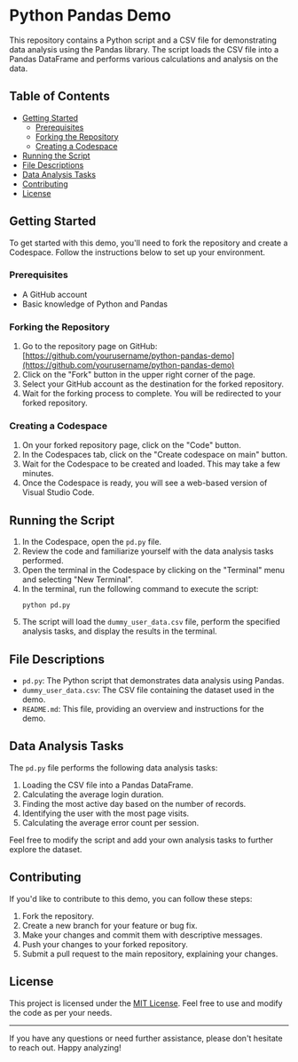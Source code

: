 



# Python Pandas Demo

This repository contains a Python script and a CSV file for demonstrating data analysis using the Pandas library. The script loads the CSV file into a Pandas DataFrame and performs various calculations and analysis on the data.

## Table of Contents

- [Getting Started](#getting-started)
  - [Prerequisites](#prerequisites)
  - [Forking the Repository](#forking-the-repository)
  - [Creating a Codespace](#creating-a-codespace)
- [Running the Script](#running-the-script)
- [File Descriptions](#file-descriptions)
- [Data Analysis Tasks](#data-analysis-tasks)
- [Contributing](#contributing)
- [License](#license)

## Getting Started

To get started with this demo, you'll need to fork the repository and create a Codespace. Follow the instructions below to set up your environment.

### Prerequisites

- A GitHub account
- Basic knowledge of Python and Pandas

### Forking the Repository

1. Go to the repository page on GitHub: [https://github.com/yourusername/python-pandas-demo](https://github.com/yourusername/python-pandas-demo)
2. Click on the "Fork" button in the upper right corner of the page.
3. Select your GitHub account as the destination for the forked repository.
4. Wait for the forking process to complete. You will be redirected to your forked repository.

### Creating a Codespace

1. On your forked repository page, click on the "Code" button.
2. In the Codespaces tab, click on the "Create codespace on main" button.
3. Wait for the Codespace to be created and loaded. This may take a few minutes.
4. Once the Codespace is ready, you will see a web-based version of Visual Studio Code.

## Running the Script

1. In the Codespace, open the `pd.py` file.
2. Review the code and familiarize yourself with the data analysis tasks performed.
3. Open the terminal in the Codespace by clicking on the "Terminal" menu and selecting "New Terminal".
4. In the terminal, run the following command to execute the script:
   ```
   python pd.py
   ```
5. The script will load the `dummy_user_data.csv` file, perform the specified analysis tasks, and display the results in the terminal.

## File Descriptions

- `pd.py`: The Python script that demonstrates data analysis using Pandas.
- `dummy_user_data.csv`: The CSV file containing the dataset used in the demo.
- `README.md`: This file, providing an overview and instructions for the demo.

## Data Analysis Tasks

The `pd.py` file performs the following data analysis tasks:

1. Loading the CSV file into a Pandas DataFrame.
2. Calculating the average login duration.
3. Finding the most active day based on the number of records.
4. Identifying the user with the most page visits.
5. Calculating the average error count per session.

Feel free to modify the script and add your own analysis tasks to further explore the dataset.

## Contributing

If you'd like to contribute to this demo, you can follow these steps:

1. Fork the repository.
2. Create a new branch for your feature or bug fix.
3. Make your changes and commit them with descriptive messages.
4. Push your changes to your forked repository.
5. Submit a pull request to the main repository, explaining your changes.

## License

This project is licensed under the [MIT License](LICENSE). Feel free to use and modify the code as per your needs.

---

If you have any questions or need further assistance, please don't hesitate to reach out. Happy analyzing!
